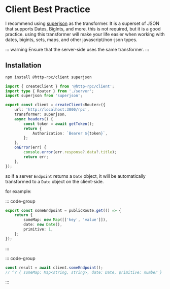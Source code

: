 # Client Best Practice

I recommend using [superjson](https://github.com/blitz-js/superjson) as the transformer. It is a superset of JSON that supports Dates, BigInts, and more.
this is not required, but it is a good practice.
using this transformer will make your life easier when working with dates, bigints, sets, maps, and other javascript/non-json types.

::: warning
Ensure that the server-side uses the same transformer.
:::

## Installation

```sh
npm install @http-rpc/client superjson
```

```ts
import { createClient } from '@http-rpc/client';
import type { Router } from './server';
import superjson from 'superjson';

export const client = createClient<Router>({
	url: 'http://localhost:3000/rpc',
	transformer: superjson,
	async headers() {
		const token = await getToken();
		return {
			Authorization: `Bearer ${token}`,
		};
	},
	onError(err) {
		console.error(err.response?.data?.title);
		return err;
	},
});
```

so if a server `Endpoint` returns a `Date` object, it will be automatically transformed to a `Date` object on the client-side.

for example:

::: code-group

```ts [server.ts]
export const someEndpoint = publicRoute.get(() => {
	return {
		someMap: new Map([['key', 'value']]),
		date: new Date(),
		primitive: 1,
	};
});
```

:::

::: code-group

```ts [client.ts]
const result = await client.someEndpoint();
// ^? { someMap: Map<string, string>, date: Date, primitive: number }
```

:::
